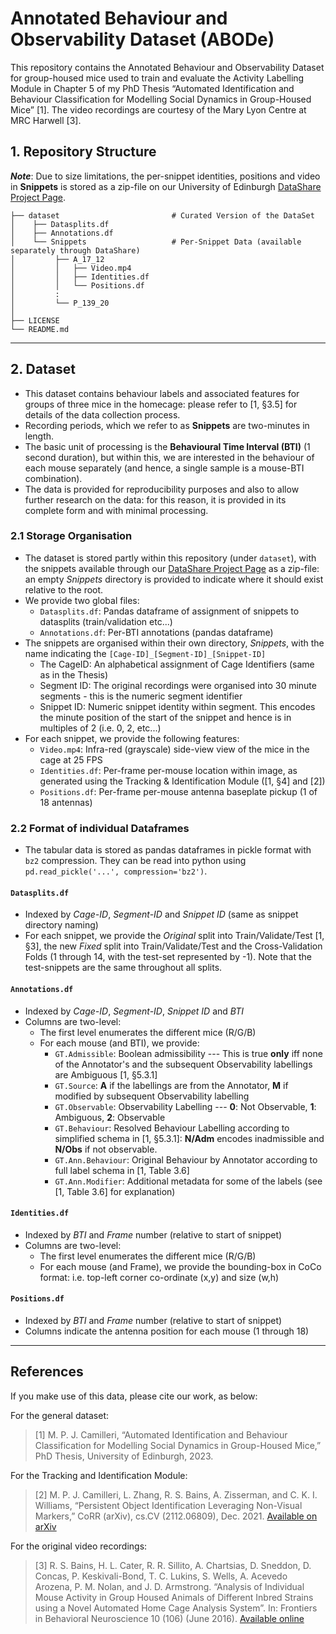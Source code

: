 # Annotated Behaviour and Observability Dataset (ABODe)
This repository contains the Annotated Behaviour and Observability Dataset for group-housed mice used to train and evaluate the Activity Labelling Module in Chapter 5 of my PhD Thesis “Automated Identification and Behaviour Classification for Modelling Social Dynamics in Group-Housed Mice” [1].
The video recordings are courtesy of the Mary Lyon Centre at MRC Harwell [3].

## 1. Repository Structure

***Note***: Due to size limitations, the per-snippet identities, positions and video in **Snippets** is stored as a zip-file on our University of Edinburgh [DataShare Project Page](https://datashare.ed.ac.uk/handle/10283/4837).
```
├── dataset                         # Curated Version of the DataSet
│    ├── Datasplits.df
│    ├── Annotations.df
│    └── Snippets                   # Per-Snippet Data (available separately through DataShare)
│         ├── A_17_12
│         │   ├── Video.mp4
│         │   ├── Identities.df
│         │   └── Positions.df
│         :
│         └── P_139_20
│
├── LICENSE
└── README.md
```

-------------

## 2. Dataset
 * This dataset contains behaviour labels and associated features for groups of three mice in the homecage: please refer to [1, §3.5] for details of the data collection process.
 * Recording periods, which we refer to as **Snippets** are two-minutes in length.
 * The basic unit of processing is the **Behavioural Time Interval (BTI)** (1 second duration), but within this, we are interested in the behaviour of each mouse separately (and hence, a single sample is a mouse-BTI combination).
 * The data is provided for reproducibility purposes and also to allow further research on the data: for this reason, it is provided in its complete form and with minimal processing.

### 2.1 Storage Organisation
 * The dataset is stored partly within this repository (under `dataset`), with the snippets available through our [DataShare Project Page](https://datashare.ed.ac.uk/handle/10283/4837) as a zip-file: an empty *Snippets* directory is provided to indicate where it should exist relative to the root.
 * We provide two global files:
    * `Datasplits.df`: Pandas dataframe of assignment of snippets to datasplits (train/validation etc...)
    * `Annotations.df`: Per-BTI annotations (pandas dataframe)
 * The snippets are organised within their own directory, *Snippets*, with the name indicating the `[Cage-ID]_[Segment-ID]_[Snippet-ID]`
    * The CageID: An alphabetical assignment of Cage Identifiers (same as in the Thesis)
    * Segment ID: The original recordings were organised into 30 minute segments - this is the numeric segment identifier
    * Snippet ID: Numeric snippet identity within segment. This encodes the minute position of the start of the snippet and hence is in multiples of 2 (i.e. 0, 2, etc...)
 * For each snippet, we provide the following features:
    * `Video.mp4`: Infra-red (grayscale) side-view view of the mice in the cage at 25 FPS
    * `Identities.df`: Per-frame per-mouse location within image, as generated using the Tracking & Identification Module ([1, §4] and [2])
    * `Positions.df`: Per-frame per-mouse antenna baseplate pickup (1 of 18 antennas)

### 2.2 Format of individual Dataframes
 * The tabular data is stored as pandas dataframes in pickle format with `bz2` compression. They can be read into python using `pd.read_pickle('...', compression='bz2')`.

#### `Datasplits.df`
 * Indexed by *Cage-ID*, *Segment-ID* and *Snippet ID* (same as snippet directory naming)
 * For each snippet, we provide the *Original* split into Train/Validate/Test [1, §3], the new *Fixed* split into Train/Validate/Test and the Cross-Validation Folds (1 through 14, with the test-set represented by -1). Note that the test-snippets are the same throughout all splits.

#### `Annotations.df`
 * Indexed by *Cage-ID*, *Segment-ID*, *Snippet ID* and *BTI*
 * Columns are two-level:
    * The first level enumerates the different mice (R/G/B)
    * For each mouse (and BTI), we provide:
        * `GT.Admissible`: Boolean admissibility --- This is true **only** iff none of the Annotator's and the subsequent Observability labellings are Ambiguous [1, §5.3.1]
        * `GT.Source`: **A** if the labellings are from the Annotator, **M** if modified by subsequent Observability labelling
        * `GT.Observable`: Observability Labelling --- **0**: Not Observable, **1**: Ambiguous, **2**: Observable
        * `GT.Behaviour`: Resolved Behaviour Labelling according to simplified schema in [1, §5.3.1]: **N/Adm** encodes inadmissible and **N/Obs** if not observable.
        * `GT.Ann.Behaviour`: Original Behaviour by Annotator according to full label schema in [1, Table 3.6]
        * `GT.Ann.Modifier`: Additional metadata for some of the labels (see [1, Table 3.6] for explanation)

#### `Identities.df`
 * Indexed by *BTI* and *Frame* number (relative to start of snippet)
 * Columns are two-level:
    * The first level enumerates the different mice (R/G/B)
    * For each mouse (and Frame), we provide the bounding-box in CoCo format: i.e. top-left corner co-ordinate (x,y) and size (w,h)

#### `Positions.df`
 * Indexed by *BTI* and *Frame* number (relative to start of snippet)
 * Columns indicate the antenna position for each mouse (1 through 18)

-------------

## References
 If you make use of this data, please cite our work, as below:

 For the general dataset:
 > [1] M. P. J. Camilleri, “Automated Identification and Behaviour Classification for Modelling Social Dynamics in Group-Housed Mice,” PhD Thesis, University of Edinburgh, 2023.

 For the Tracking and Identification Module:
 > [2] M. P. J. Camilleri, L. Zhang, R. S. Bains, A. Zisserman, and C. K. I. Williams, “Persistent Object Identification Leveraging Non-Visual Markers,” CoRR (arXiv), cs.CV (2112.06809), Dec. 2021. [Available on arXiv](https://arxiv.org/pdf/2112.06809.pdf)

 For the original video recordings:
 > [3] R. S. Bains, H. L. Cater, R. R. Sillito, A. Chartsias, D. Sneddon, D. Concas, P. Keskivali-Bond, T. C. Lukins, S. Wells, A. Acevedo Arozena, P. M. Nolan, and J. D. Armstrong. “Analysis of Individual Mouse Activity in Group Housed Animals of Different Inbred Strains using a Novel Automated Home Cage Analysis System”. In: Frontiers in Behavioral Neuroscience 10 (106) (June 2016). [Available online](https://core.ac.uk/reader/82834260)
